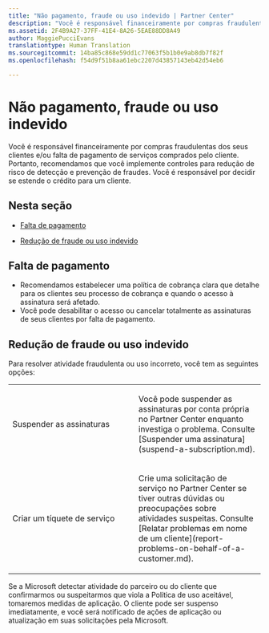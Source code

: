 ```yaml
---
title: "Não pagamento, fraude ou uso indevido | Partner Center"
description: "Você é responsável financeiramente por compras fraudulentas dos seus clientes e/ou falta de pagamento de serviços comprados pelo cliente. Portanto, recomendamos que você implemente controles para redução de risco de detecção e prevenção de fraudes."
ms.assetid: 2F4B9A27-37FF-41E4-8A26-5EAE88DD8A49
author: MaggiePucciEvans
translationtype: Human Translation
ms.sourcegitcommit: 14ba85c868e59dd1c77063f5b1b0e9ab8db7f82f
ms.openlocfilehash: f54d9f51b8aa61ebc2207d43857143eb42d54eb6

---
```


# Não pagamento, fraude ou uso indevido


Você é responsável financeiramente por compras fraudulentas dos seus clientes e/ou falta de pagamento de serviços comprados pelo cliente. Portanto, recomendamos que você implemente controles para redução de risco de detecção e prevenção de fraudes. Você é responsável por decidir se estende o crédito para um cliente.

## Nesta seção


-   [Falta de pagamento](#nonpayment)

-   [Redução de fraude ou uso indevido](#fraudmisusemitigation)

## <a href="" id="nonpayment"></a>Falta de pagamento


-   Recomendamos estabelecer uma política de cobrança clara que detalhe para os clientes seu processo de cobrança e quando o acesso à assinatura será afetado.
-   Você pode desabilitar o acesso ou cancelar totalmente as assinaturas de seus clientes por falta de pagamento.

## <a href="" id="fraudmisusemitigation"></a>Redução de fraude ou uso indevido


Para resolver atividade fraudulenta ou uso incorreto, você tem as seguintes opções:

<table>
<colgroup>
<col width="50%" />
<col width="50%" />
</colgroup>
<tbody>
<tr class="odd">
<td>Suspender as assinaturas</td>
<td><p>Você pode suspender as assinaturas por conta própria no Partner Center enquanto investiga o problema. Consulte [Suspender uma assinatura](suspend-a-subscription.md).</p></td>
</tr>
<tr class="even">
<td>Criar um tíquete de serviço</td>
<td><p>Crie uma solicitação de serviço no Partner Center se tiver outras dúvidas ou preocupações sobre atividades suspeitas. Consulte [Relatar problemas em nome de um cliente](report-problems-on-behalf-of-a-customer.md).</p></td>
</tr>
</tbody>
</table>

 

Se a Microsoft detectar atividade do parceiro ou do cliente que confirmarmos ou suspeitarmos que viola a Política de uso aceitável, tomaremos medidas de aplicação. O cliente pode ser suspenso imediatamente, e você será notificado de ações de aplicação ou atualização em suas solicitações pela Microsoft.

 

 






<!--HONumber=Nov16_HO4-->


